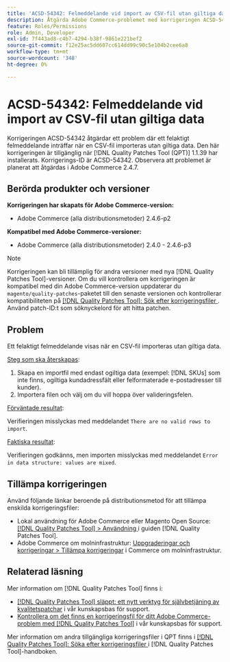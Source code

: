 ```yaml
---
title: 'ACSD-54342: Felmeddelande vid import av CSV-fil utan giltiga data'
description: Åtgärda Adobe Commerce-problemet med korrigeringen ACSD-54342 där ett felaktigt felmeddelande visas när en CSV-fil importeras utan giltiga data.
feature: Roles/Permissions
role: Admin, Developer
exl-id: 7f443ad8-c4b7-4294-b38f-9861e221bef2
source-git-commit: f12e25ac5dd607cc614dd99c90c5e104b2cee6a8
workflow-type: tm+mt
source-wordcount: '348'
ht-degree: 0%

---
```


# ACSD-54342: Felmeddelande vid import av CSV-fil utan giltiga data

Korrigeringen ACSD-54342 åtgärdar ett problem där ett felaktigt felmeddelande inträffar när en CSV-fil importeras utan giltiga data. Den här korrigeringen är tillgänglig när [!DNL Quality Patches Tool (QPT)] 1.1.39 har installerats. Korrigerings-ID är ACSD-54342. Observera att problemet är planerat att åtgärdas i Adobe Commerce 2.4.7.

## Berörda produkter och versioner

**Korrigeringen har skapats för Adobe Commerce-version:**

* Adobe Commerce (alla distributionsmetoder) 2.4.6-p2

**Kompatibel med Adobe Commerce-versioner:**

* Adobe Commerce (alla distributionsmetoder) 2.4.0 - 2.4.6-p3

>[!NOTE]
>
>Korrigeringen kan bli tillämplig för andra versioner med nya [!DNL Quality Patches Tool]-versioner. Om du vill kontrollera om korrigeringen är kompatibel med din Adobe Commerce-version uppdaterar du `magento/quality-patches`-paketet till den senaste versionen och kontrollerar kompatibiliteten på [[!DNL Quality Patches Tool]: Sök efter korrigeringsfiler ](https://experienceleague.adobe.com/tools/commerce-quality-patches/index.html?lang=sv-SE). Använd patch-ID:t som söknyckelord för att hitta patchen.

## Problem

Ett felaktigt felmeddelande visas när en CSV-fil importeras utan giltiga data.

<u>Steg som ska återskapas</u>:

1. Skapa en importfil med endast ogiltiga data (exempel: [!DNL SKUs] som inte finns, ogiltiga kundadressfält eller felformaterade e-postadresser till kunder).
1. Importera filen och välj om du vill hoppa över valideringsfelen.

<u>Förväntade resultat</u>:

Verifieringen misslyckas med meddelandet `There are no valid rows to import`.

<u>Faktiska resultat</u>:

Verifieringen godkänns, men importen misslyckas med meddelandet `Error in data structure: values are mixed`.

## Tillämpa korrigeringen

Använd följande länkar beroende på distributionsmetod för att tillämpa enskilda korrigeringsfiler:

* Lokal användning för Adobe Commerce eller Magento Open Source: [[!DNL Quality Patches Tool] > Användning ](https://experienceleague.adobe.com/docs/commerce-operations/tools/quality-patches-tool/usage.html?lang=sv-SE) i guiden [!DNL Quality Patches Tool].
* Adobe Commerce om molninfrastruktur: [Uppgraderingar och korrigeringar > Tillämpa korrigeringar](https://experienceleague.adobe.com/docs/commerce-cloud-service/user-guide/develop/upgrade/apply-patches.html?lang=sv-SE) i Commerce om molninfrastruktur.

## Relaterad läsning

Mer information om [!DNL Quality Patches Tool] finns i:

* [[!DNL Quality Patches Tool] släppt: ett nytt verktyg för självbetjäning av kvalitetspatchar](/help/announcements/adobe-commerce-announcements/magento-quality-patches-released-new-tool-to-self-serve-quality-patches.md) i vår kunskapsbas för support.
* [Kontrollera om det finns en korrigeringsfil för ditt Adobe Commerce-problem med  [!DNL Quality Patches Tool]](/help/support-tools/patches-available-in-qpt-tool/check-patch-for-magento-issue-with-magento-quality-patches.md) i vår kunskapsbas för support.

Mer information om andra tillgängliga korrigeringsfiler i QPT finns i [[!DNL Quality Patches Tool]: Söka efter korrigeringsfiler ](https://experienceleague.adobe.com/tools/commerce-quality-patches/index.html?lang=sv-SE) i [!DNL Quality Patches Tool]-handboken.
